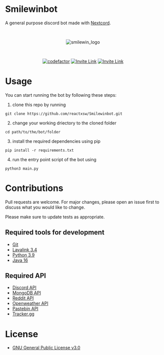 # Smilewinbot

A general purpose discord bot made with [Nextcord](https://github.com/nextcord/nextcord).

<br />

<p align="center">
  <img src="https://github.com/StrixzIV/Smilewinbot/blob/main/logo/smwcircle.png" alt="smilewin_logo" />
</p>

<br />
  
<p align="center">
  <a href=""><img alt="codefactor" src="https://www.codefactor.io/repository/github/reactxsw/smilewinbot/badge"></a>
  <a href="https://discord.gg/R8RYXyB4Cg"><img alt="Invite Link" src="https://discordapp.com/api/guilds/394451338140057610/widget.png?style=shield"></a>
  <a href="sizematterthatswhatshesaidlmao"><img alt="Invite Link" src="https://img.shields.io/github/languages/code-size/reactxsw/Smilewinbot"></a>
</p>

# Usage

You can start running the bot by following these steps:

1. clone this repo by running 

```git clone https://github.com/reactxsw/Smilewinbot.git```

2. change your working driectory to the cloned folder

```cd path/to/the/bot/folder```

3. install the required dependencies using pip

```pip install -r requirements.txt```

4. run the entry point script of the bot using 

```python3 main.py```

# Contributions

Pull requests are welcome. For major changes, please open an issue first to discuss what you would like to change.

Please make sure to update tests as appropriate.

## Required tools for development
- [Git](https://git-scm.com/download/)
- [Lavalink 3.4](https://github.com/freyacodes/Lavalink)
- [Python 3.9](https://www.python.org/downloads/)
- [Java 16](https://www.oracle.com/java/technologies/javase-downloads.html)

## Required API
- [Discord API](https://discord.com/developers/applications)
- [MongoDB API](https://www.mongodb.com/cloud/atlas/)
- [Reddit API](https://www.reddit.com/prefs/apps)
- [Openweather API](https://openweathermap.org/api)
- [Pastebin API](https://pastebin.com/doc_api)
- [Tracker.gg](https://tracker.gg/developers/docs/getting-started)

# License
* [GNU General Public License v3.0](https://github.com/StrixzIV/Smilewinbot/blob/main/LICENSE)
